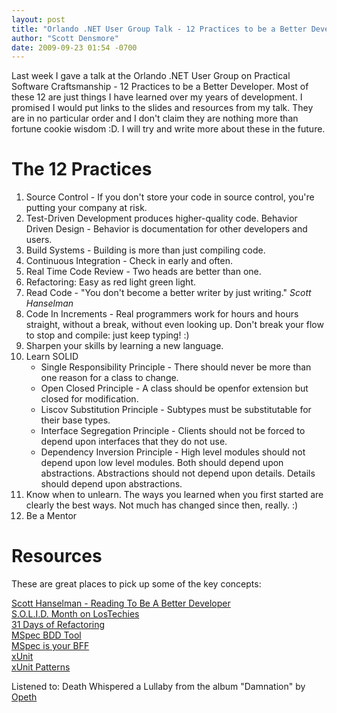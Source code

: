 ```yaml
---
layout: post
title: "Orlando .NET User Group Talk - 12 Practices to be a Better Developer"
author: "Scott Densmore"
date: 2009-09-23 01:54 -0700
---
```


Last week I gave a talk at the Orlando .NET User Group on Practical Software Craftsmanship - 12 Practices to be a Better Developer. Most of these 12 are just things I have learned over my years of development. I promised I would put links to the slides and resources from my talk. They are in no particular order and I don't claim they are nothing more than fortune cookie wisdom :D. I will try and write more about these in the future.

# The 12 Practices

1. Source Control - If you don't store your code in source control, you're putting your company at risk.
2. Test-Driven Development produces higher-quality code. Behavior Driven Design - Behavior is documentation for other developers and users.
3. Build Systems - Building is more than just compiling code.
4. Continuous Integration - Check in early and often.  
5. Real Time Code Review - Two heads are better than one.  
6. Refactoring: Easy as red light green light.  
7. Read Code - "You don't become a better writer by just writing." _Scott Hanselman_  
8. Code In Increments - Real programmers work for hours and hours straight, without a break, without even looking up. Don't break your flow to stop and compile: just keep typing! :)  
9. Sharpen your skills by learning a new language.  
10. Learn SOLID
    * Single Responsibility Principle - There should never be more than one reason for a class to change.
    * Open Closed Principle - A class should be openfor extension but closed for modification.
    * Liscov Substitution Principle - Subtypes must be substitutable for their base types.
    * Interface Segregation Principle - Clients should not be forced to depend upon interfaces that they do not use.
    * Dependency Inversion Principle - High level modules should not depend upon low level modules. Both should depend upon abstractions. Abstractions should not depend upon details. Details should depend upon abstractions.
11. Know when to unlearn. The ways you learned when you first started are clearly the best ways. Not much has changed since then, really. :)
12. Be a Mentor

# Resources

These are great places to pick up some of the key concepts:

[Scott Hanselman - Reading To Be A Better Developer](http://www.hanselman.com/blog/ReadingToBeABetterDeveloperTheCoding4FunDevKit.aspx)[](http://www.hanselman.com/blog/ReadingToBeABetterDeveloperTheCoding4FunDevKit.aspx)  
[S.O.L.I.D. Month on LosTechies](http://www.lostechies.com/blogs/chad_myers/archive/2008/03/07/pablo_s_topic_of_the_month_march_solid_principles.aspx)  
[31 Days of Refactoring](http://www.lostechies.com/blogs/sean_chambers/archive/2009/08/01/31_days_of_refactoring.aspx)  
[MSpec BDD Tool](http://codebetter.com/blogs/aaron.jensen/archive/2008/05/08/introducing_machine_specifications_or_mspec_for_short.aspx)  
[MSpec is your BFF](http://blog.wekeroad.com/blog/make_bdd_your_bff_2/)  
[xUnit](http://xunit.codeplex.com/)  
[xUnit Patterns](http://xunitpatterns.com/)  

Listened to: Death Whispered a Lullaby from the album "Damnation" by [Opeth](http://www.google.com/search?q=%22Opeth%22)